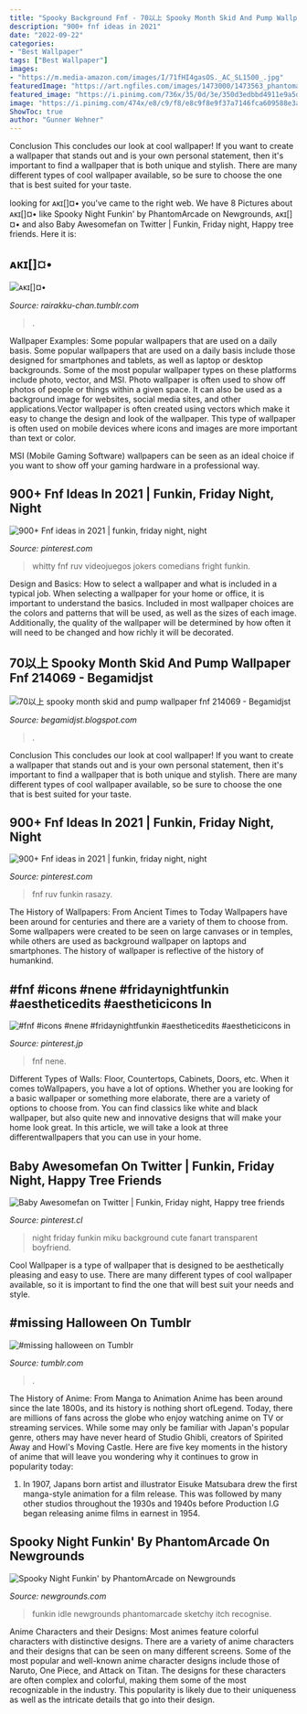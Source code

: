 ```yaml
---
title: "Spooky Background Fnf - 70以上 Spooky Month Skid And Pump Wallpaper Fnf 214069"
description: "900+ fnf ideas in 2021"
date: "2022-09-22"
categories:
- "Best Wallpaper"
tags: ["Best Wallpaper"]
images:
- "https://m.media-amazon.com/images/I/71fHI4gasOS._AC_SL1500_.jpg"
featuredImage: "https://art.ngfiles.com/images/1473000/1473563_phantomarcade_spooky-night-funkin.gif?f1603364696"
featured_image: "https://i.pinimg.com/736x/35/0d/3e/350d3edbbd4911e9a5d110665748ac68.jpg"
image: "https://i.pinimg.com/474x/e8/c9/f8/e8c9f8e9f37a7146fca609588e3a5f75.jpg"
ShowToc: true
author: "Gunner Wehner"
---
```



Conclusion
This concludes our look at cool wallpaper! If you want to create a wallpaper that stands out and is your own personal statement, then it's important to find a wallpaper that is both unique and stylish. There are many different types of cool wallpaper available, so be sure to choose the one that is best suited for your taste.

	

		
looking for ᴀᴋɪ[]¤• you've came to the right web. We have 8 Pictures about ᴀᴋɪ[]¤• like Spooky Night Funkin&#039; by PhantomArcade on Newgrounds, ᴀᴋɪ[]¤• and also Baby Awesomefan on Twitter | Funkin, Friday night, Happy tree friends. Here it is:
		
    
## ᴀᴋɪ[]¤•

<img loading=lazy src="https://64.media.tumblr.com/22af349f574fa065958fc475c075cea1/91d80b3d610dd6e2-5c/s500x750/a8292bb39feb90c2249e9977ba002beb023aed00.png" onerror="this.onerror=null;this.src='https://tse1.mm.bing.net/th?id=OIP.RGNTgzbohOUmHQd0AfX5dwHaFj&amp;pid=15.1';" alt="ᴀᴋɪ[]¤•">

_Source: rairakku-chan.tumblr.com_

>. 

	

Wallpaper Examples: Some popular wallpapers that are used on a daily basis.
Some popular wallpapers that are used on a daily basis include those designed for smartphones and tablets, as well as laptop or desktop backgrounds. Some of the most popular wallpaper types on these platforms include photo, vector, and MSI. 
Photo wallpaper is often used to show off photos of people or things within a given space. It can also be used as a background image for websites, social media sites, and other applications.Vector wallpaper is often created using vectors which make it easy to change the design and look of the wallpaper. This type of wallpaper is often used on mobile devices where icons and images are more important than text or color. 

MSI (Mobile Gaming Software) wallpapers can be seen as an ideal choice if you want to show off your gaming hardware in a professional way.

    
## 900+ Fnf Ideas In 2021 | Funkin, Friday Night, Night

<img loading=lazy src="https://i.pinimg.com/474x/e8/c9/f8/e8c9f8e9f37a7146fca609588e3a5f75.jpg" onerror="this.onerror=null;this.src='https://tse2.mm.bing.net/th?id=OIP.ZQkAJMtw61ApPrd5ZMQ1_gAAAA&amp;pid=15.1';" alt="900+ Fnf ideas in 2021 | funkin, friday night, night">

_Source: pinterest.com_

>whitty fnf ruv videojuegos jokers comedians fright funkin. 

	

Design and Basics: How to select a wallpaper and what is included in a typical job.
When selecting a wallpaper for your home or office, it is important to understand the basics. Included in most wallpaper choices are the colors and patterns that will be used, as well as the sizes of each image. Additionally, the quality of the wallpaper will be determined by how often it will need to be changed and how richly it will be decorated.

    
## 70以上 Spooky Month Skid And Pump Wallpaper Fnf 214069 - Begamidjst

<img loading=lazy src="https://m.media-amazon.com/images/I/71fHI4gasOS._AC_SL1500_.jpg" onerror="this.onerror=null;this.src='https://tse3.mm.bing.net/th?id=OIP.ksDs014AJvTDbGy08xP1JAHaFH&amp;pid=15.1';" alt="70以上 spooky month skid and pump wallpaper fnf 214069 - Begamidjst">

_Source: begamidjst.blogspot.com_

>. 

	

Conclusion
This concludes our look at cool wallpaper! If you want to create a wallpaper that stands out and is your own personal statement, then it's important to find a wallpaper that is both unique and stylish. There are many different types of cool wallpaper available, so be sure to choose the one that is best suited for your taste.

    
## 900+ Fnf Ideas In 2021 | Funkin, Friday Night, Night

<img loading=lazy src="https://i.pinimg.com/474x/8f/c0/5d/8fc05dfe5bc69935a4acdd16783e7518.jpg" onerror="this.onerror=null;this.src='https://tse1.mm.bing.net/th?id=OIP.HkO3XUhqJ4bTuLDBxQJS9wAAAA&amp;pid=15.1';" alt="900+ Fnf ideas in 2021 | funkin, friday night, night">

_Source: pinterest.com_

>fnf ruv funkin rasazy. 

	

The History of Wallpapers: From Ancient Times to Today
Wallpapers have been around for centuries and there are a variety of them to choose from. Some wallpapers were created to be seen on large canvases or in temples, while others are used as background wallpaper on laptops and smartphones. The history of wallpaper is reflective of the history of humankind.

    
## #fnf #icons #nene #fridaynightfunkin #aestheticedits #aestheticicons In

<img loading=lazy src="https://i.pinimg.com/736x/35/0d/3e/350d3edbbd4911e9a5d110665748ac68.jpg" onerror="this.onerror=null;this.src='https://tse2.mm.bing.net/th?id=OIP.lBGlb_-5O7FOR4_5uFagFQAAAA&amp;pid=15.1';" alt="#fnf #icons #nene #fridaynightfunkin #aestheticedits #aestheticicons in">

_Source: pinterest.jp_

>fnf nene. 

	

Different Types of Walls: Floor, Countertops, Cabinets, Doors, etc.
When it comes toWallpapers, you have a lot of options. Whether you are looking for a basic wallpaper or something more elaborate, there are a variety of options to choose from. You can find classics like white and black wallpaper, but also quite new and innovative designs that will make your home look great. In this article, we will take a look at three differentwallpapers that you can use in your home.

    
## Baby Awesomefan On Twitter | Funkin, Friday Night, Happy Tree Friends

<img loading=lazy src="https://i.pinimg.com/originals/97/9c/56/979c5609980670c8912cee9c4acfae10.jpg" onerror="this.onerror=null;this.src='https://tse4.mm.bing.net/th?id=OIP.Fd8_VCVVbg7igFg0xOflVwHaHa&amp;pid=15.1';" alt="Baby Awesomefan on Twitter | Funkin, Friday night, Happy tree friends">

_Source: pinterest.cl_

>night friday funkin miku background cute fanart transparent boyfriend. 

	

Cool Wallpaper is a type of wallpaper that is designed to be aesthetically pleasing and easy to use. There are many different types of cool wallpaper available, so it is important to find the one that will best suit your needs and style.

    
## #missing Halloween On Tumblr

<img loading=lazy src="https://64.media.tumblr.com/0cdab80cf0e32e237952b922721c289e/53581f32a3197afa-3d/s2048x3072/881ca1776af68a9d186f1d7ff21b16026845242a.png" onerror="this.onerror=null;this.src='https://tse3.mm.bing.net/th?id=OIP.o_hFNTa3WoNOdjnW_H0UUgHaHa&amp;pid=15.1';" alt="#missing halloween on Tumblr">

_Source: tumblr.com_

>. 

	

The History of Anime: From Manga to Animation
Anime has been around since the late 1800s, and its history is nothing short ofLegend. Today, there are millions of fans across the globe who enjoy watching anime on TV or streaming services. While some may only be familiar with Japan's popular genre, others may have never heard of Studio Ghibli, creators of Spirited Away and Howl's Moving Castle. Here are five key moments in the history of anime that will leave you wondering why it continues to grow in popularity today:
1) In 1907, Japans born artist and illustrator Eisuke Matsubara drew the first manga-style animation for a film release. This was followed by many other studios throughout the 1930s and 1940s before Production I.G began releasing anime films in earnest in 1954.

    
## Spooky Night Funkin&#039; By PhantomArcade On Newgrounds

<img loading=lazy src="https://art.ngfiles.com/images/1473000/1473563_phantomarcade_spooky-night-funkin.gif?f1603364696" onerror="this.onerror=null;this.src='https://tse2.mm.bing.net/th?id=OIP.hcYPd6_9z-CMxe3XJgbGVQHaFa&amp;pid=15.1';" alt="Spooky Night Funkin&#039; by PhantomArcade on Newgrounds">

_Source: newgrounds.com_

>funkin idle newgrounds phantomarcade sketchy itch recognise. 

	

Anime Characters and their Designs: Most animes feature colorful characters with distinctive designs.
There are a variety of anime characters and their designs that can be seen on many different screens. Some of the most popular and well-known anime character designs include those of Naruto, One Piece, and Attack on Titan. The designs for these characters are often complex and colorful, making them some of the most recognizable in the industry. This popularity is likely due to their uniqueness as well as the intricate details that go into their design.

